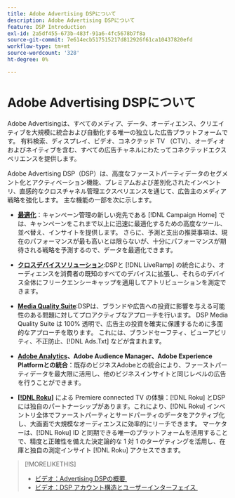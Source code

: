 ```yaml
---
title: Adobe Advertising DSPについて
description: Adobe Advertising DSPについて
feature: DSP Introduction
exl-id: 2a5df455-673b-483f-91a6-4fc5678b7f8a
source-git-commit: 7e614ecb517515217d812926f61ca10437820efd
workflow-type: tm+mt
source-wordcount: '328'
ht-degree: 0%

---
```


# Adobe Advertising DSPについて

Adobe Advertisingは、すべてのメディア、データ、オーディエンス、クリエイティブを大規模に統合および自動化する唯一の独立した広告プラットフォームです。 有料検索、ディスプレイ、ビデオ、コネクテッド TV （CTV）、オーディオおよびネイティブを含む、すべての広告チャネルにわたってコネクテッドエクスペリエンスを提供します。

Adobe Advertising DSP（DSP）は、高度なファーストパーティデータのセグメント化とアクティベーション機能、プレミアムおよび差別化されたインベントリ、直感的なクロスチャネル管理エクスペリエンスを通じて、広告主のメディア戦略を強化します。 主な機能の一部を次に示します。

* [**最適化**](features/optimization.md)：キャンペーン管理の新しい宛先である [!DNL Campaign Home] では、キャンペーンをこれまで以上に迅速に最適化するための高度なツール、並べ替え、インサイトを提供します。 さらに、予測と支出の推奨事項は、現在のパフォーマンスが最も高いとは限らないが、十分にパフォーマンスが期待される戦略を予測するので、データを最適化できます。

* [**クロスデバイスソリューション**](features/cross-device-solutions.md):DSPと [!DNL LiveRamp] の統合により、オーディエンスを消費者の既知のすべてのデバイスに拡張し、それらのデバイス全体にフリークエンシーキャップを適用してアトリビューションを測定できます。

* [**Media Quality Suite**](features/brand-safety-media-quality.md):DSPは、ブランドや広告への投資に影響を与える可能性のある問題に対してプロアクティブなアプローチを行います。 DSP Media Quality Suite は 100% 透明で、広告主の投資を確実に保護するために多面的なアプローチを取ります。 これには、ブランドセーフティ、ビューアビリティ、不正防止、[!DNL Ads.Txt] などが含まれます。

* **[Adobe Analytics](/help/integrations/analytics/overview.md)、Adobe Audience Manager、Adobe Experience Platformとの統合**：既存のビジネスAdobeとの統合により、ファーストパーティデータを最大限に活用し、他のビジネスインサイトと同じレベルの広告を行うことができます。

* [**[!DNL Roku]**](/help/dsp/inventory/roku-inventory.md) による Premiere connected TV の体験：[!DNL Roku] とDSPには独自のパートナーシップがあります。これにより、[!DNL Roku] インベントリ全体でファーストパーティとサードパーティのデータをアクティブ化し、大画面で大規模なオーディエンスに効率的にリーチできます。 マーケターは、[!DNL Roku] ID と同期できる唯一のプラットフォームを活用することで、精度と正確性を備えた決定論的な 1 対 1 のターゲティングを活用し、在庫と独自の測定インサイト [!DNL Roku] アクセスできます。

>[!MORELIKETHIS]
>
>* [&#x200B; ビデオ：Advertising DSPの概要 &#x200B;](https://experienceleague.adobe.com/docs/advertising-learn/tutorials/dsp/intro.html?lang=ja)
>* [&#x200B; ビデオ：DSP アカウント構造とユーザーインターフェイス &#x200B;](https://experienceleague.adobe.com/docs/advertising-learn/tutorials/dsp/ui.html?lang=ja)
